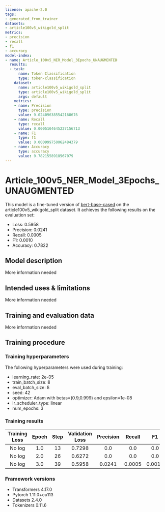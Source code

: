 ```yaml
---
license: apache-2.0
tags:
- generated_from_trainer
datasets:
- article100v5_wikigold_split
metrics:
- precision
- recall
- f1
- accuracy
model-index:
- name: Article_100v5_NER_Model_3Epochs_UNAUGMENTED
  results:
  - task:
      name: Token Classification
      type: token-classification
    dataset:
      name: article100v5_wikigold_split
      type: article100v5_wikigold_split
      args: default
    metrics:
    - name: Precision
      type: precision
      value: 0.024096385542168676
    - name: Recall
      type: recall
      value: 0.0005104645227156713
    - name: F1
      type: f1
      value: 0.000999750062484379
    - name: Accuracy
      type: accuracy
      value: 0.7821558918567079
---
```


<!-- This model card has been generated automatically according to the information the Trainer had access to. You
should probably proofread and complete it, then remove this comment. -->

# Article_100v5_NER_Model_3Epochs_UNAUGMENTED

This model is a fine-tuned version of [bert-base-cased](https://huggingface.co/bert-base-cased) on the article100v5_wikigold_split dataset.
It achieves the following results on the evaluation set:
- Loss: 0.5958
- Precision: 0.0241
- Recall: 0.0005
- F1: 0.0010
- Accuracy: 0.7822

## Model description

More information needed

## Intended uses & limitations

More information needed

## Training and evaluation data

More information needed

## Training procedure

### Training hyperparameters

The following hyperparameters were used during training:
- learning_rate: 2e-05
- train_batch_size: 8
- eval_batch_size: 8
- seed: 42
- optimizer: Adam with betas=(0.9,0.999) and epsilon=1e-08
- lr_scheduler_type: linear
- num_epochs: 3

### Training results

| Training Loss | Epoch | Step | Validation Loss | Precision | Recall | F1     | Accuracy |
|:-------------:|:-----:|:----:|:---------------:|:---------:|:------:|:------:|:--------:|
| No log        | 1.0   | 13   | 0.7298          | 0.0       | 0.0    | 0.0    | 0.7816   |
| No log        | 2.0   | 26   | 0.6272          | 0.0       | 0.0    | 0.0    | 0.7816   |
| No log        | 3.0   | 39   | 0.5958          | 0.0241    | 0.0005 | 0.0010 | 0.7822   |


### Framework versions

- Transformers 4.17.0
- Pytorch 1.11.0+cu113
- Datasets 2.4.0
- Tokenizers 0.11.6
